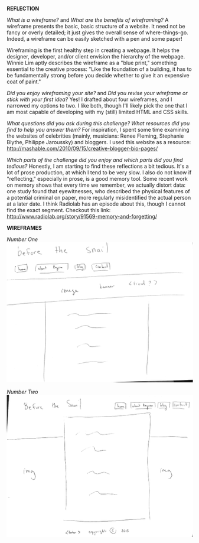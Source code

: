 <strong>REFLECTION</strong>

<em>What is a wireframe?</em> and <em>What are the benefits of wireframing?</em>
A wireframe presents the basic, basic structure of a website. It need not be fancy or overly detailed; it just gives the overall sense of where-things-go. Indeed, a wireframe can be easily sketched with a pen and some paper!


Wireframing is the first healthy step in creating a webpage. It helps the designer, developer, and/or client envision the hierarchy of the webpage. Winnie Lim aptly describes the wireframe as a "blue print," something essential to the creative process: "Like the foundation of a building, it has to be fundamentally strong before you decide whether to give it an expensive coat of paint."

<em>Did you enjoy wireframing your site?</em> and <em>Did you revise your wireframe or stick with your first idea?</em>
Yes! I drafted about four wireframes, and I narrowed my options to two. I like both, though I'll likely pick the one that I am most capable of developing with my (still) limited HTML and CSS skills.

<em>What questions did you ask during this challenge? What resources did you find to help you answer them?</em>
For inspiration, I spent some time examining the websites of celebrities (mainly, musicians: Renee Fleming, Stephanie Blythe, Philippe Jaroussky) and bloggers. I used this website as a resource: http://mashable.com/2010/09/15/creative-blogger-bio-pages/

<em>Which parts of the challenge did you enjoy and which parts did you find tedious?</em>
Honestly, I am starting to find these reflections a bit tedious. It's a lot of prose production, at which I tend to be very slow. I also do not know if "reflecting," especially in prose, is a good memory tool. Some recent work on memory shows that every time we remember, we actually distort data: one study found that eyewitnesses, who described the physical features of a potential criminal on paper, more regularly misidentified the actual person at a later date. I think Radiolab has an episode about this, though I cannot find the exact segment. Checkout this link: http://www.radiolab.org/story/91569-memory-and-forgetting/

<strong>WIREFRAMES</strong>

<em>Number One</em>
![wireframe 1](imgs/wireframe-1.png)

<em>Number Two</em>
![wireframe 2](imgs/wireframe-2.png)
